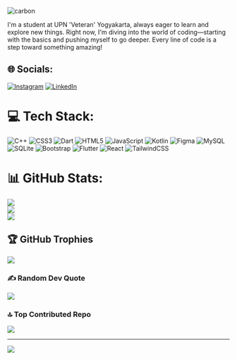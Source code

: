 ![carbon](https://github.com/user-attachments/assets/78ecd04d-823f-40fb-929a-e30a6b1aaf70)

I'm a student at UPN 'Veteran' Yogyakarta, always eager to learn and explore new things. Right now, I'm diving into the world of coding—starting with the basics and pushing myself to go deeper. Every line of code is a step toward something amazing!


## 🌐 Socials:
[![Instagram](https://img.shields.io/badge/Instagram-%23E4405F.svg?logo=Instagram&logoColor=white)](https://instagram.com/valentabinata) [![LinkedIn](https://img.shields.io/badge/LinkedIn-%230077B5.svg?logo=linkedin&logoColor=white)](https://linkedin.com/in/valentino-abinata-69b5b227b) 

# 💻 Tech Stack:
![C++](https://img.shields.io/badge/c++-%2300599C.svg?style=for-the-badge&logo=c%2B%2B&logoColor=white) ![CSS3](https://img.shields.io/badge/css3-%231572B6.svg?style=for-the-badge&logo=css3&logoColor=white) ![Dart](https://img.shields.io/badge/dart-%230175C2.svg?style=for-the-badge&logo=dart&logoColor=white) ![HTML5](https://img.shields.io/badge/html5-%23E34F26.svg?style=for-the-badge&logo=html5&logoColor=white) ![JavaScript](https://img.shields.io/badge/javascript-%23323330.svg?style=for-the-badge&logo=javascript&logoColor=%23F7DF1E) ![Kotlin](https://img.shields.io/badge/kotlin-%237F52FF.svg?style=for-the-badge&logo=kotlin&logoColor=white) ![Figma](https://img.shields.io/badge/figma-%23F24E1E.svg?style=for-the-badge&logo=figma&logoColor=white) ![MySQL](https://img.shields.io/badge/mysql-4479A1.svg?style=for-the-badge&logo=mysql&logoColor=white) ![SQLite](https://img.shields.io/badge/sqlite-%2307405e.svg?style=for-the-badge&logo=sqlite&logoColor=white) ![Bootstrap](https://img.shields.io/badge/bootstrap-%238511FA.svg?style=for-the-badge&logo=bootstrap&logoColor=white) ![Flutter](https://img.shields.io/badge/Flutter-%2302569B.svg?style=for-the-badge&logo=Flutter&logoColor=white) ![React](https://img.shields.io/badge/react-%2320232a.svg?style=for-the-badge&logo=react&logoColor=%2361DAFB) ![TailwindCSS](https://img.shields.io/badge/tailwindcss-%2338B2AC.svg?style=for-the-badge&logo=tailwind-css&logoColor=white)
# 📊 GitHub Stats:
![](https://github-readme-stats.vercel.app/api?username=ValentinoAbinata&theme=aura&hide_border=true&include_all_commits=true&count_private=true)<br/>
![](https://nirzak-streak-stats.vercel.app/?user=ValentinoAbinata&theme=aura&hide_border=true)<br/>
![](https://github-readme-stats.vercel.app/api/top-langs/?username=ValentinoAbinata&theme=aura&hide_border=true&include_all_commits=true&count_private=true&layout=compact)

## 🏆 GitHub Trophies
![](https://github-profile-trophy.vercel.app/?username=ValentinoAbinata&theme=radical&no-frame=true&no-bg=true&margin-w=4)

### ✍️ Random Dev Quote
![](https://quotes-github-readme.vercel.app/api?type=horizontal&theme=tokyonight)

### 🔝 Top Contributed Repo
![](https://github-contributor-stats.vercel.app/api?username=ValentinoAbinata&limit=5&theme=aura&combine_all_yearly_contributions=true)

---
[![](https://visitcount.itsvg.in/api?id=ValentinoAbinata&icon=0&color=6)](https://visitcount.itsvg.in)

<!-- Proudly created with GPRM ( https://gprm.itsvg.in ) -->
